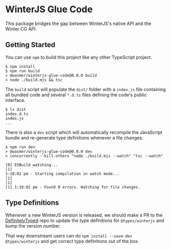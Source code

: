 # WinterJS Glue Code

This package bridges the gap between WinterJS's native API and the Winter CG
API.

## Getting Started

You can use `npm` to build this project like any other TypeScript project.

```console
$ npm install
$ npm run build
> @wasmer/winterjs-glue-code@0.0.0 build
> node ./build.mjs && tsc
```

The `build` script will populate the `dist/` folder with a `index.js`
file containing all bundled code and several `*.d.ts` files defining the code's
public interface.

```console
$ ls dist
index.d.ts
index.js
...
```

There is also a `dev` script which will automatically recompile the JavaScript
bundle and re-generate type definitions whenever a file changes.

```console
$ npm run dev
> @wasmer/winterjs-glue-code@0.0.0 dev
> concurrently --kill-others "node ./build.mjs --watch" "tsc --watch"

[0] ESBuild watching...
[1]
1:18:02 pm - Starting compilation in watch mode...
[1]
[1]
[1] 1:18:02 pm - Found 0 errors. Watching for file changes.
```

## Type Definitions

Whenever a new WinterJS version is released, we should make a PR to the
[DefinitelyTyped][dt] repo to update the type definitions for `@types/winterjs`
and bump the version number.

That way downstream users can do `npm install --save-dev @types/winterjs` and
get correct type definitions out of the box.

[dt]: https://github.com/DefinitelyTyped/DefinitelyTyped
